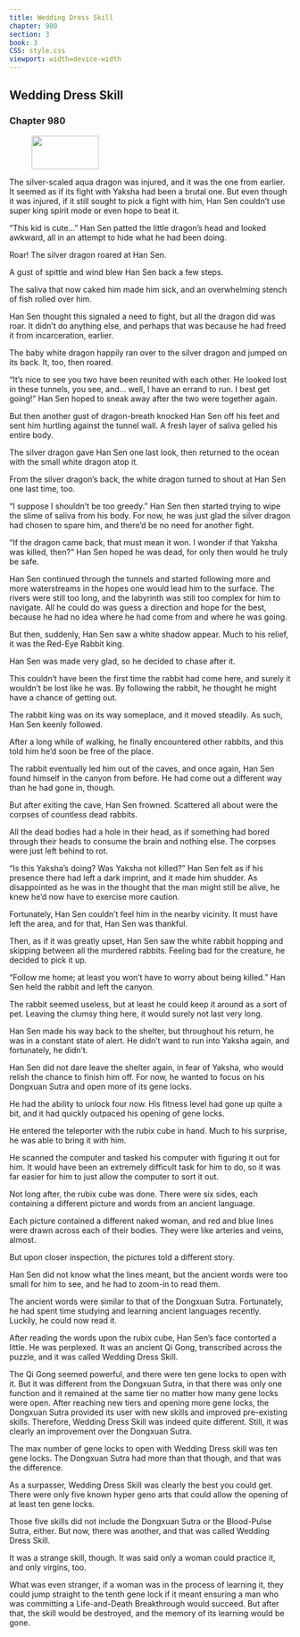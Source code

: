 ```yaml
---
title: Wedding Dress Skill
chapter: 980
section: 3
book: 3
CSS: style.css
viewport: width=device-width
---
```


## Wedding Dress Skill

### Chapter 980

<figure>
	<img src="../Images/gem.gif" alt="" id="gem" width="120" height="60" />
</figure>

The silver-scaled aqua dragon was injured, and it was the one from earlier. It seemed as if its fight with Yaksha had been a brutal one. But even though it was injured, if it still sought to pick a fight with him, Han Sen couldn’t use super king spirit mode or even hope to beat it.

“This kid is cute…” Han Sen patted the little dragon’s head and looked awkward, all in an attempt to hide what he had been doing.

Roar! The silver dragon roared at Han Sen.

A gust of spittle and wind blew Han Sen back a few steps.

The saliva that now caked him made him sick, and an overwhelming stench of fish rolled over him.

Han Sen thought this signaled a need to fight, but all the dragon did was roar. It didn’t do anything else, and perhaps that was because he had freed it from incarceration, earlier.

The baby white dragon happily ran over to the silver dragon and jumped on its back. It, too, then roared.

“It’s nice to see you two have been reunited with each other. He looked lost in these tunnels, you see, and… well, I have an errand to run. I best get going!” Han Sen hoped to sneak away after the two were together again.

But then another gust of dragon-breath knocked Han Sen off his feet and sent him hurtling against the tunnel wall. A fresh layer of saliva gelled his entire body.

The silver dragon gave Han Sen one last look, then returned to the ocean with the small white dragon atop it.

From the silver dragon’s back, the white dragon turned to shout at Han Sen one last time, too.

“I suppose I shouldn’t be too greedy.” Han Sen then started trying to wipe the slime of saliva from his body. For now, he was just glad the silver dragon had chosen to spare him, and there’d be no need for another fight.

“If the dragon came back, that must mean it won. I wonder if that Yaksha was killed, then?” Han Sen hoped he was dead, for only then would he truly be safe.

Han Sen continued through the tunnels and started following more and more waterstreams in the hopes one would lead him to the surface. The rivers were still too long, and the labyrinth was still too complex for him to navigate. All he could do was guess a direction and hope for the best, because he had no idea where he had come from and where he was going.

But then, suddenly, Han Sen saw a white shadow appear. Much to his relief, it was the Red-Eye Rabbit king.

Han Sen was made very glad, so he decided to chase after it.

This couldn’t have been the first time the rabbit had come here, and surely it wouldn’t be lost like he was. By following the rabbit, he thought he might have a chance of getting out.

The rabbit king was on its way someplace, and it moved steadily. As such, Han Sen keenly followed.

After a long while of walking, he finally encountered other rabbits, and this told him he’d soon be free of the place.

The rabbit eventually led him out of the caves, and once again, Han Sen found himself in the canyon from before. He had come out a different way than he had gone in, though.

But after exiting the cave, Han Sen frowned. Scattered all about were the corpses of countless dead rabbits.

All the dead bodies had a hole in their head, as if something had bored through their heads to consume the brain and nothing else. The corpses were just left behind to rot.

“Is this Yaksha’s doing? Was Yaksha not killed?” Han Sen felt as if his presence there had left a dark imprint, and it made him shudder. As disappointed as he was in the thought that the man might still be alive, he knew he’d now have to exercise more caution.

Fortunately, Han Sen couldn’t feel him in the nearby vicinity. It must have left the area, and for that, Han Sen was thankful.

Then, as if it was greatly upset, Han Sen saw the white rabbit hopping and skipping between all the murdered rabbits. Feeling bad for the creature, he decided to pick it up.

“Follow me home; at least you won’t have to worry about being killed.” Han Sen held the rabbit and left the canyon.

The rabbit seemed useless, but at least he could keep it around as a sort of pet. Leaving the clumsy thing here, it would surely not last very long.

Han Sen made his way back to the shelter, but throughout his return, he was in a constant state of alert. He didn’t want to run into Yaksha again, and fortunately, he didn’t.

Han Sen did not dare leave the shelter again, in fear of Yaksha, who would relish the chance to finish him off. For now, he wanted to focus on his Dongxuan Sutra and open more of its gene locks.

He had the ability to unlock four now. His fitness level had gone up quite a bit, and it had quickly outpaced his opening of gene locks.

He entered the teleporter with the rubix cube in hand. Much to his surprise, he was able to bring it with him.

He scanned the computer and tasked his computer with figuring it out for him. It would have been an extremely difficult task for him to do, so it was far easier for him to just allow the computer to sort it out.

Not long after, the rubix cube was done. There were six sides, each containing a different picture and words from an ancient language.

Each picture contained a different naked woman, and red and blue lines were drawn across each of their bodies. They were like arteries and veins, almost.

But upon closer inspection, the pictures told a different story.

Han Sen did not know what the lines meant, but the ancient words were too small for him to see, and he had to zoom-in to read them.

The ancient words were similar to that of the Dongxuan Sutra. Fortunately, he had spent time studying and learning ancient languages recently. Luckily, he could now read it.

After reading the words upon the rubix cube, Han Sen’s face contorted a little. He was perplexed. It was an ancient Qi Gong, transcribed across the puzzle, and it was called Wedding Dress Skill.

The Qi Gong seemed powerful, and there were ten gene locks to open with it. But it was different from the Dongxuan Sutra, in that there was only one function and it remained at the same tier no matter how many gene locks were open. After reaching new tiers and opening more gene locks, the Dongxuan Sutra provided its user with new skills and improved pre-existing skills. Therefore, Wedding Dress Skill was indeed quite different. Still, it was clearly an improvement over the Dongxuan Sutra.

The max number of gene locks to open with Wedding Dress skill was ten gene locks. The Dongxuan Sutra had more than that though, and that was the difference.

As a surpasser, Wedding Dress Skill was clearly the best you could get. There were only five known hyper geno arts that could allow the opening of at least ten gene locks.

Those five skills did not include the Dongxuan Sutra or the Blood-Pulse Sutra, either. But now, there was another, and that was called Wedding Dress Skill.

It was a strange skill, though. It was said only a woman could practice it, and only virgins, too.

What was even stranger, if a woman was in the process of learning it, they could jump straight to the tenth gene lock if it meant ensuring a man who was committing a Life-and-Death Breakthrough would succeed. But after that, the skill would be destroyed, and the memory of its learning would be gone.